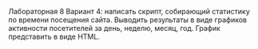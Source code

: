 Лабораторная 8
Вариант 4: написать скрипт, собирающий статистику по времени посещения сайта. 
Выводить результаты в виде графиков активности посетителей за день, неделю, месяц, год. График представить в виде HTML.